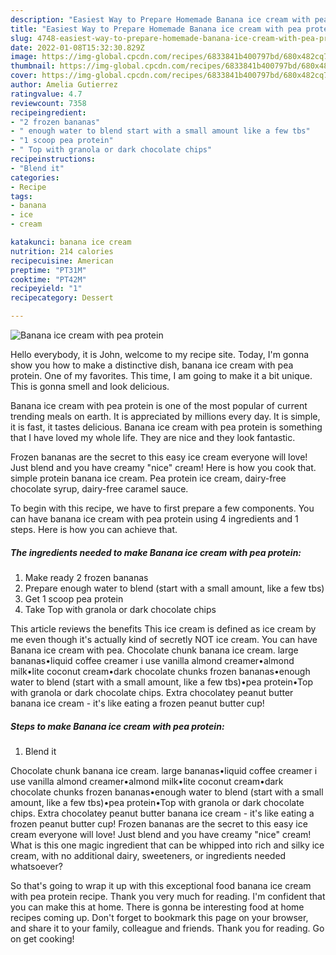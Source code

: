 ```yaml
---
description: "Easiest Way to Prepare Homemade Banana ice cream with pea protein"
title: "Easiest Way to Prepare Homemade Banana ice cream with pea protein"
slug: 4748-easiest-way-to-prepare-homemade-banana-ice-cream-with-pea-protein
date: 2022-01-08T15:32:30.829Z
image: https://img-global.cpcdn.com/recipes/6833841b400797bd/680x482cq70/banana-ice-cream-with-pea-protein-recipe-main-photo.jpg
thumbnail: https://img-global.cpcdn.com/recipes/6833841b400797bd/680x482cq70/banana-ice-cream-with-pea-protein-recipe-main-photo.jpg
cover: https://img-global.cpcdn.com/recipes/6833841b400797bd/680x482cq70/banana-ice-cream-with-pea-protein-recipe-main-photo.jpg
author: Amelia Gutierrez
ratingvalue: 4.7
reviewcount: 7358
recipeingredient:
- "2 frozen bananas"
- " enough water to blend start with a small amount like a few tbs"
- "1 scoop pea protein"
- " Top with granola or dark chocolate chips"
recipeinstructions:
- "Blend it"
categories:
- Recipe
tags:
- banana
- ice
- cream

katakunci: banana ice cream 
nutrition: 214 calories
recipecuisine: American
preptime: "PT31M"
cooktime: "PT42M"
recipeyield: "1"
recipecategory: Dessert

---
```



![Banana ice cream with pea protein](https://img-global.cpcdn.com/recipes/6833841b400797bd/680x482cq70/banana-ice-cream-with-pea-protein-recipe-main-photo.jpg)

Hello everybody, it is John, welcome to my recipe site. Today, I'm gonna show you how to make a distinctive dish, banana ice cream with pea protein. One of my favorites. This time, I am going to make it a bit unique. This is gonna smell and look delicious.

Banana ice cream with pea protein is one of the most popular of current trending meals on earth. It is appreciated by millions every day. It is simple, it is fast, it tastes delicious. Banana ice cream with pea protein is something that I have loved my whole life. They are nice and they look fantastic.

Frozen bananas are the secret to this easy ice cream everyone will love! Just blend and you have creamy &#34;nice&#34; cream! Here is how you cook that. simple protein banana ice cream. Pea protein ice cream, dairy-free chocolate syrup, dairy-free caramel sauce.


To begin with this recipe, we have to first prepare a few components. You can have banana ice cream with pea protein using 4 ingredients and 1 steps. Here is how you can achieve that.

<!--inarticleads1-->

##### The ingredients needed to make Banana ice cream with pea protein:

1. Make ready 2 frozen bananas
1. Prepare  enough water to blend (start with a small amount, like a few tbs)
1. Get 1 scoop pea protein
1. Take  Top with granola or dark chocolate chips


This article reviews the benefits This ice cream is defined as ice cream by me even though it&#39;s actually kind of secretly NOT ice cream. You can have Banana ice cream with pea. Chocolate chunk banana ice cream. large bananas•liquid coffee creamer i use vanilla almond creamer•almond milk•lite coconut cream•dark chocolate chunks frozen bananas•enough water to blend (start with a small amount, like a few tbs)•pea protein•Top with granola or dark chocolate chips. Extra chocolatey peanut butter banana ice cream - it&#39;s like eating a frozen peanut butter cup! 

<!--inarticleads2-->

##### Steps to make Banana ice cream with pea protein:

1. Blend it


Chocolate chunk banana ice cream. large bananas•liquid coffee creamer i use vanilla almond creamer•almond milk•lite coconut cream•dark chocolate chunks frozen bananas•enough water to blend (start with a small amount, like a few tbs)•pea protein•Top with granola or dark chocolate chips. Extra chocolatey peanut butter banana ice cream - it&#39;s like eating a frozen peanut butter cup! Frozen bananas are the secret to this easy ice cream everyone will love! Just blend and you have creamy &#34;nice&#34; cream! What is this one magic ingredient that can be whipped into rich and silky ice cream, with no additional dairy, sweeteners, or ingredients needed whatsoever? 

So that's going to wrap it up with this exceptional food banana ice cream with pea protein recipe. Thank you very much for reading. I'm confident that you can make this at home. There is gonna be interesting food at home recipes coming up. Don't forget to bookmark this page on your browser, and share it to your family, colleague and friends. Thank you for reading. Go on get cooking!
